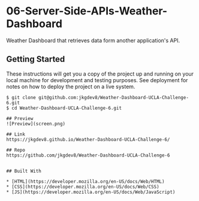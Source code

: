 # 06-Server-Side-APIs-Weather-Dashboard
Weather Dashboard that retrieves data form another application's API.
 
## Getting Started
These instructions will get you a copy of the project up and running on your local machine for development and testing purposes. See deployment for notes on how to deploy the project on a live system.

```
$ git clone git@github.com:jkgdev8/Weather-Dashboard-UCLA-Challenge-6.git
$ cd Weather-Dashboard-UCLA-Challenge-6.git

## Preview
![Preview](screen.png)

## Link
https://jkgdev8.github.io/Weather-Dashboard-UCLA-Challenge-6/

## Repo
https://github.com/jkgdev8/Weather-Dashboard-UCLA-Challenge-6


## Built With

* [HTML](https://developer.mozilla.org/en-US/docs/Web/HTML)
* [CSS](https://developer.mozilla.org/en-US/docs/Web/CSS)
* [JS](https://developer.mozilla.org/en-US/docs/Web/JavaScript)
